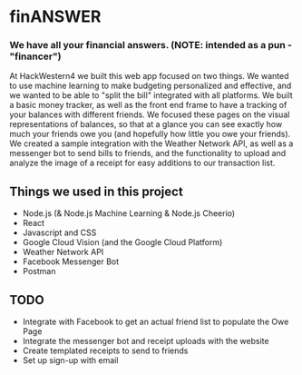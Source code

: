 # finANSWER
### We have all your financial answers. (NOTE: intended as a pun - "financer")

At HackWestern4 we built this web app focused on two things. We wanted to use machine learning to make budgeting personalized and effective, and we wanted to be able to "split the bill" integrated with all platforms. We built a basic money tracker, as well as the front end frame to have a tracking of your balances with different friends. We focused these pages on the visual representations of balances, so that at a glance you can see exactly how much your friends owe you (and hopefully how little you owe your friends). We created a sample integration with the Weather Network API, as well as a messenger bot to send bills to friends, and the functionality to upload and analyze the image of a receipt for easy additions to our transaction list.

## Things we used in this project
- Node.js (& Node.js Machine Learning & Node.js Cheerio)
- React
- Javascript and CSS
- Google Cloud Vision (and the Google Cloud Platform)
- Weather Network API
- Facebook Messenger Bot
- Postman

## TODO
- Integrate with Facebook to get an actual friend list to populate the Owe Page
- Integrate the messenger bot and receipt uploads with the website
- Create templated receipts to send to friends
- Set up sign-up with email
